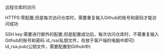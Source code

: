 远程仓库的访问

HTTPS:零配置;但是每次访问仓库时，需要重复输入Github的账号和密码才能访问成功
 
 
SSH key:需要进行额外的配置;但是配置成功后，每次访问仓库时，不需重复输入Github的账号和密码
        id_rsa(私钥文件，存放于客户端的电脑中即可)
        id_rsa.pub(公钥文件，需要配置到Github中)